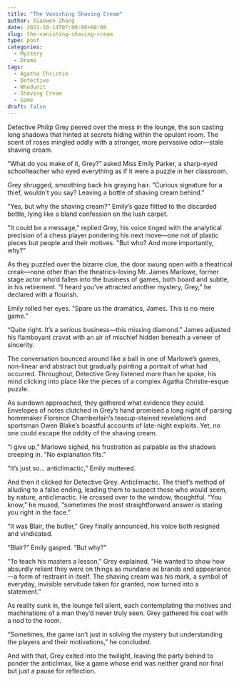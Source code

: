 ```yaml
---
title: "The Vanishing Shaving Cream"
author: Xiaowen Zhang
date: 2022-10-14T07:00:00+08:00
slug: the-vanishing-shaving-cream
type: post
categories:
  - Mystery
  - Drama
tags:
  - Agatha Christie
  - Detective
  - Whodunit
  - Shaving Cream
  - Game
draft: false
---
```


Detective Philip Grey peered over the mess in the lounge, the sun casting long shadows that hinted at secrets hiding within the opulent room. The scent of roses mingled oddly with a stronger, more pervasive odor—stale shaving cream.

“What do you make of it, Grey?” asked Miss Emily Parker, a sharp-eyed schoolteacher who eyed everything as if it were a puzzle in her classroom.

Grey shrugged, smoothing back his graying hair. “Curious signature for a thief, wouldn’t you say? Leaving a bottle of shaving cream behind.”

"Yes, but why the shaving cream?" Emily’s gaze flitted to the discarded bottle, lying like a bland confession on the lush carpet.

"It could be a message," replied Grey, his voice tinged with the analytical precision of a chess player pondering his next move—one not of plastic pieces but people and their motives. "But who? And more importantly, why?"

As they puzzled over the bizarre clue, the door swung open with a theatrical creak—none other than the theatrics-loving Mr. James Marlowe, former stage actor who’d fallen into the business of games, both board and subtle, in his retirement. “I heard you’ve attracted another mystery, Grey,” he declared with a flourish.

Emily rolled her eyes. “Spare us the dramatics, James. This is no mere game.”

“Quite right. It’s a serious business—this missing diamond.” James adjusted his flamboyant cravat with an air of mischief hidden beneath a veneer of sincerity.

The conversation bounced around like a ball in one of Marlowe’s games, non-linear and abstract but gradually painting a portrait of what had occurred. Throughout, Detective Grey listened more than he spoke, his mind clicking into place like the pieces of a complex Agatha Christie-esque puzzle.

As sundown approached, they gathered what evidence they could. Envelopes of notes clutched in Grey’s hand promised a long night of parsing homemaker Florence Chamberlain’s teacup-stained revelations and sportsman Owen Blake’s boastful accounts of late-night exploits. Yet, no one could escape the oddity of the shaving cream.

“I give up,” Marlowe sighed, his frustration as palpable as the shadows creeping in. “No explanation fits.”

“It’s just so... anticlimactic,” Emily muttered.

And then it clicked for Detective Grey. Anticlimactic. The thief’s method of alluding to a false ending, leading them to suspect those who would seem, by nature, anticlimactic. He crossed over to the window, thoughtful. “You know,” he mused, “sometimes the most straightforward answer is staring you right in the face.”

“It was Blair, the butler,” Grey finally announced, his voice both resigned and vindicated.

“Blair?” Emily gasped. “But why?”

“To teach his masters a lesson,” Grey explained. “He wanted to show how absurdly reliant they were on things as mundane as brands and appearance—a form of restraint in itself. The shaving cream was his mark, a symbol of everyday, invisible servitude taken for granted, now turned into a statement.”

As reality sunk in, the lounge fell silent, each contemplating the motives and machinations of a man they’d never truly seen. Grey gathered his coat with a nod to the room.

“Sometimes, the game isn’t just in solving the mystery but understanding the players and their motivations,” he concluded.

And with that, Grey exited into the twilight, leaving the party behind to ponder the anticlimax, like a game whose end was neither grand nor final but just a pause for reflection.